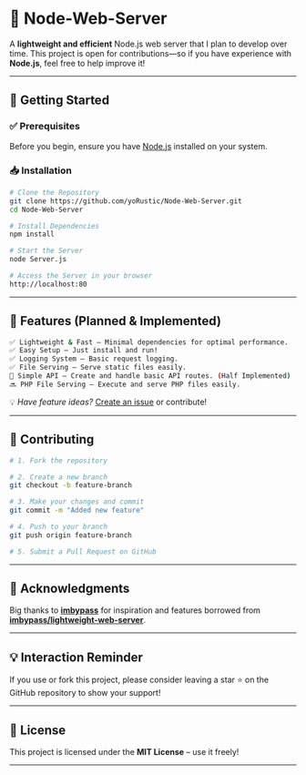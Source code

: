 # 🚀 Node-Web-Server  

A **lightweight and efficient** Node.js web server that I plan to develop over time. This project is open for contributions—so if you have experience with **Node.js**, feel free to help improve it!  

---

## 🔧 Getting Started  

### ✅ Prerequisites  
Before you begin, ensure you have [Node.js](https://nodejs.org/) installed on your system.  

### 📥 Installation  

```sh
# Clone the Repository
git clone https://github.com/yoRustic/Node-Web-Server.git
cd Node-Web-Server

# Install Dependencies
npm install

# Start the Server
node Server.js

# Access the Server in your browser
http://localhost:80
```

---

## 🎯 Features (Planned & Implemented)  

```sh
✅ Lightweight & Fast – Minimal dependencies for optimal performance.
✅ Easy Setup – Just install and run!
✅ Logging System – Basic request logging.
✅ File Serving – Serve static files easily.
🔧 Simple API – Create and handle basic API routes. (Half Implemented)
🔜 PHP File Serving – Execute and serve PHP files easily.
```

💡 *Have feature ideas?* [Create an issue](https://github.com/yoRustic/Node-Web-Server/issues) or contribute!  

---

## 🤝 Contributing  

```sh
# 1. Fork the repository

# 2. Create a new branch
git checkout -b feature-branch

# 3. Make your changes and commit
git commit -m "Added new feature"

# 4. Push to your branch
git push origin feature-branch

# 5. Submit a Pull Request on GitHub
```

---

## 🙏 Acknowledgments  

Big thanks to **[imbypass](https://github.com/imbypass)** for inspiration and features borrowed from **[imbypass/lightweight-web-server](https://github.com/imbypass/lightweight-web-server)**.  

---

## 💡 Interaction Reminder 

If you use or fork this project, please consider leaving a star ⭐ on the GitHub repository to show your support!

---

## 📜 License  

This project is licensed under the **MIT License** – use it freely!  

---
